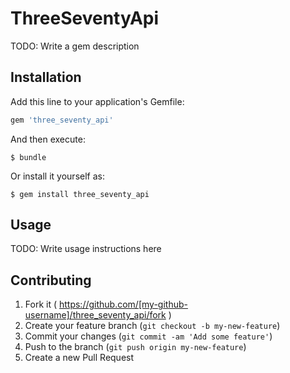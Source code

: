 # ThreeSeventyApi

TODO: Write a gem description

## Installation

Add this line to your application's Gemfile:

```ruby
gem 'three_seventy_api'
```

And then execute:

    $ bundle

Or install it yourself as:

    $ gem install three_seventy_api

## Usage

TODO: Write usage instructions here

## Contributing

1. Fork it ( https://github.com/[my-github-username]/three_seventy_api/fork )
2. Create your feature branch (`git checkout -b my-new-feature`)
3. Commit your changes (`git commit -am 'Add some feature'`)
4. Push to the branch (`git push origin my-new-feature`)
5. Create a new Pull Request

